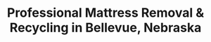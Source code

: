 ---
layout: location.njk
title: "Professional Mattress Removal & Recycling in Bellevue, Nebraska"
metaDescription: "Expert mattress pickup in military community Bellevue, NE. Over 1 million mattresses recycled nationwide. Next-day service for Offutt Air Force Base families "
permalink: /mattress-removal/nebraska/omaha/bellevue/
parentMetro: "Omaha"
state: "Nebraska"
stateSlug: "nebraska"
city: "Bellevue"
citySlug: "bellevue"
zip: "68005"
latitude: 41.1370
longitude: -95.9145
tier: 2
population: 64777
businessLicense: "NE-BEL-2025-001"
pricing:
  oneItem: 125
  twoItems: 155
  threeItems: 180
  isPopular: twoItems
serviceArea: "Bellevue, Nebraska and surrounding Sarpy County military communities"
neighborhoods: [
  {
    "name": "Fontenelle Hills",
    "zipCodes": ["68005"]
  },
  {
    "name": "Rising View Community",
    "zipCodes": ["68123"]
  },
  {
    "name": "Historic Olde Towne",
    "zipCodes": ["68147"]
  },
  {
    "name": "Fort Crook Historic Housing",
    "zipCodes": ["68123"]
  },
  {
    "name": "Coffman Heights",
    "zipCodes": ["68123"]
  },
  {
    "name": "Haworth Park Area",
    "zipCodes": ["68147"]
  },
  {
    "name": "Oaks of Fontenelle",
    "zipCodes": ["68005"]
  },
  {
    "name": "Tanglewood Court Area",
    "zipCodes": ["68005"]
  },
  {
    "name": "Martin Drive Residential",
    "zipCodes": ["68147"]
  },
  {
    "name": "Gregg Road Corridor",
    "zipCodes": ["68147"]
  },
  {
    "name": "Kennedy Freeway East",
    "zipCodes": ["68157"]
  },
  {
    "name": "Harvell Drive South",
    "zipCodes": ["68157"]
  },
  {
    "name": "Wakonda Area",
    "zipCodes": ["68005"]
  },
  {
    "name": "Jewell Park Vicinity",
    "zipCodes": ["68147"]
  },
  {
    "name": "Mandan Park Area",
    "zipCodes": ["68147"]
  },
  {
    "name": "Sorenson Park District",
    "zipCodes": ["68147"]
  },
  {
    "name": "Gifford Farm Area",
    "zipCodes": ["68157"]
  },
  {
    "name": "Mission Creek Corridor",
    "zipCodes": ["68147"]
  },
  {
    "name": "Missouri River Bluffs",
    "zipCodes": ["68005"]
  },
  {
    "name": "Platte River South",
    "zipCodes": ["68157"]
  }
]
zipCodes: [
  "68005",
  "68123",
  "68147",
  "68157"
]
recyclingPartners: [
  "Papillion Sanitation & Recycling Services",
  "Sarpy County Environmental Services",
  "Nebraska Regional Processing",
  "Military Housing Authority Partners"
]
nearbyCities: [
  {
    "name": "Omaha",
    "slug": "omaha",
    "distance": 12,
    "isSuburb": false
  }
]
reviews:
  count: 287
  featured:
    - text: "PCS move from Offutt required quick mattress pickup before household goods shipment. Team understood military timeline pressures and handled everything efficiently. Perfect for Air Force families dealing with orders."
      author: "Staff Sergeant Johnson"
      neighborhood: "Rising View Community"
    - text: "Family in Fontenelle Hills upgrading kids' beds. Professional crew navigated our neighborhood easily, transparent pricing and great service. Recommend for Bellevue families."
      author: "Jennifer Martinez"
      neighborhood: "Fontenelle Hills"
    - text: "Base housing transition needed rapid disposal. Reliable service, fair pricing."
      author: "Captain Mike R."
      neighborhood: "Fort Crook Historic Housing"
faqs:
  - question: "How does eco-friendly mattress recycling work in Bellevue?"
    answer: "We've recycled over 1 million mattresses nationwide through certified facilities. Your Bellevue mattress components become steel for construction, foam for carpet padding, and fabric for insulation - documented recycling supporting Sarpy County environmental programs and military community sustainability goals."
  - question: "Do you serve all Bellevue neighborhoods and Offutt Air Force Base areas?"
    answer: "Yes, complete coverage from Historic Olde Towne to Fontenelle Hills, Rising View Community to Fort Crook Historic Housing. We serve all military family neighborhoods and coordinate with base housing authorities for proper access protocols."
  - question: "Can you coordinate with military PCS moves and base housing requirements?"
    answer: "Absolutely. We specialize in military family logistics, understanding PCS timelines, base housing move-out requirements, and short-notice disposal needs. Our team coordinates with Offutt housing authorities and understands military relocation schedules."
  - question: "What makes your service better than Papillion Sanitation bulk pickup?"
    answer: "While Papillion Sanitation handles Bellevue's municipal waste collection, we guarantee recycling through our nationwide network. Our specialized process provides documentation that military families and environmentally conscious residents require for proper disposal accountability."
  - question: "Can you handle base housing regulations and security protocols?"
    answer: "Yes. Our team regularly works with military housing authorities and understands Offutt Air Force Base security protocols. We coordinate proper access procedures for both on-base and off-base military housing communities throughout Bellevue."
  - question: "What's included in your $125 service for Bellevue?"
    answer: "Complete service: curbside pickup, transportation to certified recycling facilities, and documented environmental compliance. No hidden fees for military base coordination, suburban area access, or specialized eco-processing requirements."
  - question: "How quickly can you schedule pickup in Bellevue?"
    answer: "Next-day service throughout Bellevue area. We coordinate around military PCS schedules, base housing requirements, and family relocation timelines that serve Nebraska's historic military community."
  - question: "Do you provide recycling documentation for military families and local businesses?"
    answer: "Yes, detailed recycling certificates showing exact disposal methods and facility locations. Essential for military PCS documentation, base housing requirements, and businesses requiring environmental compliance reporting under Nebraska regulations."

pageContent:
  heroDescription: "Fast, eco-friendly mattress pickup in Bellevue  Same-day scheduling available for military families, homeowners, and renters throughout the Omaha metro area."
  aboutService: "Need mattress removal in Bellevue? We provide guaranteed recycling through our nationwide network that has processed over 1 million mattresses sustainably. Our service covers Nebraska's oldest settlement from Historic Olde Towne to premium neighborhoods like Fontenelle Hills and military communities including Rising View and Fort Crook Historic Housing. With Offutt Air Force Base driving frequent PCS moves and 64,000+ residents in this major Omaha suburb, Bellevue requires flexible disposal that coordinates with military schedules and base housing requirements. Whether you're managing military family relocations, suburban home upgrades, or historic neighborhood renovations, we ensure your mattresses become valuable raw materials rather than landfill waste. Our military community service understands both Bellevue's territorial heritage and modern Air Force family needs."
  serviceAreasIntro: "From the birthplace of Nebraska Territory to modern military housing communities throughout Sarpy County, our eco-friendly pickup reaches every household in Nebraska's historic Omaha suburb:"
  regulationsCompliance: "Bellevue residents benefit from Papillion Sanitation's comprehensive three-cart recycling system and Sarpy County Transfer Station services for bulk disposal needs. However, Nebraska lacks the mattress stewardship programs operating in California, Oregon, and Connecticut. While the city provides excellent municipal services, specialized mattress recycling requires certified private services. Our documented sustainable disposal supports military environmental standards and provides accountability documentation that Offutt Air Force Base families and environmentally conscious residents require. With 64,000+ residents in Nebraska's premier military community, our eco-friendly approach offers the specialized recycling service that supports both historic preservation values and modern military family needs."
  environmentalImpact: "Our Bellevue service connects to a nationwide recycling network that has diverted over 1 million mattresses from landfills. Each mattress generates approximately 75 pounds of steel for construction projects, 15 pounds of foam for carpet padding production, and fabric for insulation manufacturing. This circular economy approach supports Nebraska's environmental goals while providing documentation that military families, base housing authorities, and environmentally conscious residents require. We partner with Nebraska regional processing facilities and Sarpy County environmental services, creating local economic value from Bellevue's waste stream while supporting the military community's commitment to environmental stewardship and historic community preservation."
  howItWorksScheduling: "Next-day eco-friendly appointments throughout Bellevue area. We coordinate around Offutt Air Force Base PCS schedules, military housing requirements, and family relocation timelines that serve Nebraska's largest military community."
  howItWorksService: "Professional environmental team provides curbside collection using eco-equipped vehicles. We handle everything from historic Olde Towne properties to modern military housing with equal expertise in sustainable practices and base security coordination."
  howItWorksDisposal: "Your mattress enters our documented recycling network where 90%+ of materials become new products. Steel components go to certified processing facilities, while foam supports manufacturing - complete environmental accountability supporting Bellevue's military community environmental standards and historic community values."
  sidebarStats:
    mattressesRemoved: "9,456"
    nationwideRecycled: "1,000,000+"
---